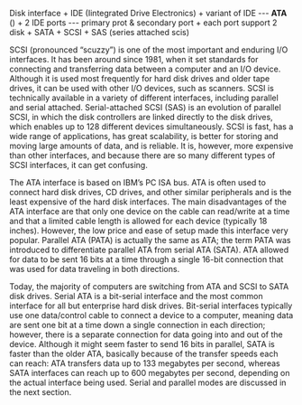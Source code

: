  Disk interface
	+ IDE (Iintegrated Drive Electronics)
		+ variant of IDE --- **ATA** ()
		+ 2 IDE ports --- primary prot & secondary port
		+ each port support 2 disk
	+ SATA
	+ SCSI
	+ SAS (series attached scis)

SCSI (pronounced “scuzzy”) is one of the most important and enduring I/O interfaces. It has been around since 1981, when it set standards for connecting and transferring data between a computer and an I/O device. Although it is used most frequently for hard disk drives and older tape drives, it can be used with other I/O devices, such as scanners. SCSI is technically available in a variety of different interfaces, including parallel and serial attached. Serial-attached SCSI (SAS) is an evolution of parallel SCSI, in which the disk controllers are linked directly to the disk drives, which enables up to 128 different devices simultaneously. SCSI is fast, has a wide range of applications, has great scalability, is better for storing and moving large amounts of data, and is reliable. It is, however, more expensive than other interfaces, and because there are so many different types of SCSI interfaces, it can get confusing.


The ATA interface is based on IBM’s PC ISA bus. ATA is often used to connect hard disk drives, CD drives, and other similar peripherals and is the least expensive of the hard disk interfaces. The main disadvantages of the ATA interface are that only one device on the cable can read/write at a time and that a limited cable length is allowed for each device (typically 18 inches). However, the low price and ease of setup made this interface very popular. Parallel ATA (PATA) is actually the same as ATA; the term PATA was introduced to differentiate parallel ATA from serial ATA (SATA). ATA allowed for data to be sent 16 bits at a time through a single 16-bit connection that was used for data traveling in both directions.


Today, the majority of computers are switching from ATA and SCSI to SATA disk drives. Serial ATA is a bit-serial interface and the most common interface for all but enterprise hard disk drives. Bit-serial interfaces typically use one data/control cable to connect a device to a computer, meaning data are sent one bit at a time down a single connection in each direction; however, there is a separate connection for data going into and out of the device. Although it might seem faster to send 16 bits in parallel, SATA is faster than the older ATA, basically because of the transfer speeds each can reach: ATA transfers data up to 133 megabytes per second, whereas SATA interfaces can reach up to 600 megabytes per second, depending on the actual interface being used. Serial and parallel modes are discussed in the next section.
